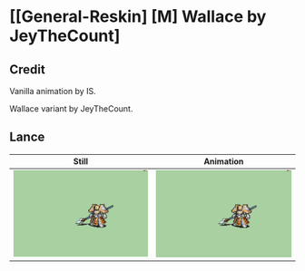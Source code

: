 # [\[General-Reskin\] \[M\] Wallace by JeyTheCount]

## Credit

Vanilla animation by IS.

Wallace variant by JeyTheCount.
	
## Lance

| Still | Animation |
| :---: | :-------: |
| ![Lance still](./Lance_000.png) | ![Lance animation](./Lance.gif) |
